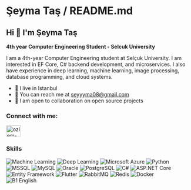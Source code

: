 # Şeyma Taş / README.md

## Hi 👋 I'm Şeyma Taş

**4th year Computer Engineering Student - Selcuk University**

I am a 4th-year Computer Engineering student at Selçuk University. I am interested in EF Core, C# backend development, and microservices. I also have experience in deep learning, machine learning, image processing, database programming, and cloud systems.

- 📍 I live in Istanbul  
- 📧 You can reach me at [seyyyma08@gmail.com](mailto:seyyyma08@gmail.com)  
- 🤝 I am open to collaboration on open source projects  

<h3 align="left">Connect with me:</h3>
<p align="left">
<a href="[https://linkedin.com/in/ozlem-dilek](https://www.linkedin.com/in/%C5%9Feyma-ta%C5%9F-642600272/)" target="blank"><img align="center" src="https://raw.githubusercontent.com/rahuldkjain/github-profile-readme-generator/master/src/images/icons/Social/linked-in-alt.svg" alt="ozlem-dilek" height="30" width="40" /></a>
</p>

### Skills  

![Machine Learning](https://img.shields.io/badge/-Machine%20Learning-102230?logo=google&logoColor=white)
![Deep Learning](https://img.shields.io/badge/-Deep%20Learning-00599C?logo=numpy&logoColor=white)
![Microsoft Azure](https://img.shields.io/badge/-Microsoft%20Azure-0089D6?logo=microsoft-azure&logoColor=white)
![Python](https://img.shields.io/badge/-Python-3776AB?logo=python&logoColor=white)
![MSSQL](https://img.shields.io/badge/-MSSQL-CC2927?logo=microsoft-sql-server&logoColor=white)
![MySQL](https://img.shields.io/badge/-MySQL-4479A1?logo=mysql&logoColor=white)
![Oracle](https://img.shields.io/badge/-Oracle-F80000?logo=oracle&logoColor=white)
![PostgreSQL](https://img.shields.io/badge/-PostgreSQL-336791?logo=postgresql&logoColor=white)
![C#](https://img.shields.io/badge/-C%23-239120?logo=c-sharp&logoColor=white)
![ASP.NET Core](https://img.shields.io/badge/-ASP.NET%20Core-5C2D91?logo=dotnet&logoColor=white)
![Entity Framework](https://img.shields.io/badge/-Entity%20Framework-512BD4?logo=dotnet&logoColor=white)
![Flutter](https://img.shields.io/badge/-Flutter-02569B?logo=flutter&logoColor=white)
![RabbitMQ](https://img.shields.io/badge/-RabbitMQ-FF6600?logo=rabbitmq&logoColor=white)
![Redis](https://img.shields.io/badge/-Redis-DC382D?logo=redis&logoColor=white)
![Docker](https://img.shields.io/badge/-Docker-2496ED?logo=docker&logoColor=white)   
![B1 English](https://img.shields.io/badge/-B1%20English-0078D4?logo=translate&logoColor=white)


